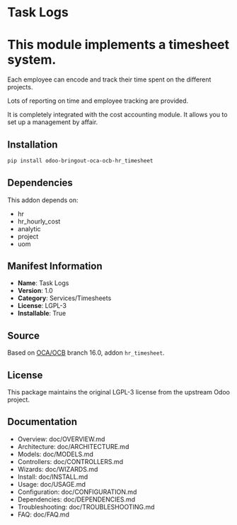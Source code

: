 # Task Logs


This module implements a timesheet system.
==========================================

Each employee can encode and track their time spent on the different projects.

Lots of reporting on time and employee tracking are provided.

It is completely integrated with the cost accounting module. It allows you to set
up a management by affair.
    

## Installation

```bash
pip install odoo-bringout-oca-ocb-hr_timesheet
```

## Dependencies

This addon depends on:
- hr
- hr_hourly_cost
- analytic
- project
- uom

## Manifest Information

- **Name**: Task Logs
- **Version**: 1.0
- **Category**: Services/Timesheets
- **License**: LGPL-3
- **Installable**: True

## Source

Based on [OCA/OCB](https://github.com/OCA/OCB) branch 16.0, addon `hr_timesheet`.

## License

This package maintains the original LGPL-3 license from the upstream Odoo project.

## Documentation

- Overview: doc/OVERVIEW.md
- Architecture: doc/ARCHITECTURE.md
- Models: doc/MODELS.md
- Controllers: doc/CONTROLLERS.md
- Wizards: doc/WIZARDS.md
- Install: doc/INSTALL.md
- Usage: doc/USAGE.md
- Configuration: doc/CONFIGURATION.md
- Dependencies: doc/DEPENDENCIES.md
- Troubleshooting: doc/TROUBLESHOOTING.md
- FAQ: doc/FAQ.md

